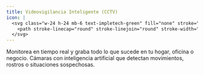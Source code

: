 ```yaml
---
title: Videovigilancia Inteligente (CCTV)
icon: |
  <svg class="w-24 h-24 mb-6 text-impletech-green" fill="none" stroke="currentColor" viewBox="0 0 24 24" xmlns="http://www.w3.org/2000/svg">
    <path stroke-linecap="round" stroke-linejoin="round" stroke-width="1.5" d="M15 10l4.872-3.248A1 1 0 0121 7.42v9.16a1 1 0 01-1.128.988L15 14m-5 4v2a2 2 0 002 2h4a2 2 0 002-2v-2M3 8V6a2 2 0 012-2h4l2-2h4a2 2 0 012 2v2M3 8a2 2 0 01-2-2v-2a2 2 0 012-2h4.586a1 1 0 01.707.293l3.414 3.414A1 1 0 0013.414 10H15"></path>
  </svg>
---
```

Monitorea en tiempo real y graba todo lo que sucede en tu hogar, oficina o negocio. Cámaras con inteligencia artificial que detectan movimientos, rostros o situaciones sospechosas.